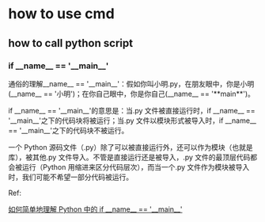 # how to use cmd

## how to call python script

### if \_\_name\_\_ == '\_\_main\_\_'

通俗的理解\_\_name\_\_ == '\_\_main\_\_'：假如你叫小明.py，在朋友眼中，你是小明(\_\_name\_\_ == '小明')；在你自己眼中，你是你自己(\_\_name\_\_ == '\*\*main\*\*')。

if \_\_name\_\_ == '\_\_main\_\_'的意思是：当.py 文件被直接运行时，if \_\_name\_\_ == '\_\_main\_\_'之下的代码块将被运行；当.py 文件以模块形式被导入时，if \_\_name\_\_ == '\_\_main\_\_'之下的代码块不被运行。

一个 Python 源码文件（.py）除了可以被直接运行外，还可以作为模块（也就是库），被其他.py 文件导入。不管是直接运行还是被导入，.py 文件的最顶层代码都会被运行（Python 用缩进来区分代码层次），而当一个.py 文件作为模块被导入时，我们可能不希望一部分代码被运行。

Ref:

[如何简单地理解 Python 中的 if \_\_name\_\_ == '\_\_main\_\_'](https://blog.csdn.net/yjk13703623757/article/details/77918633)
